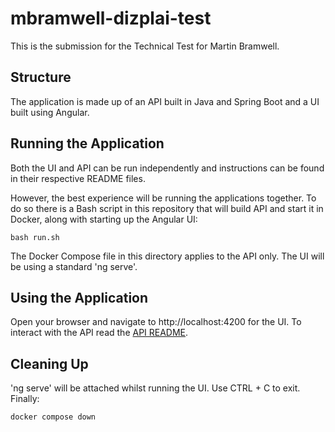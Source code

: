 # mbramwell-dizplai-test

This is the submission for the Technical Test for Martin Bramwell.

## Structure
The application is made up of an API built in Java and Spring Boot and a UI built using Angular.

## Running the Application
Both the UI and API can be run independently and instructions can be found in their respective README files.

However, the best experience will be running the applications together. To do so there is a Bash script in this repository
that will build API and start it in Docker, along with starting up the Angular UI:

```shell script
bash run.sh
```

The Docker Compose file in this directory applies to the API only. The UI will be using a standard 'ng serve'.

## Using the Application
Open your browser and navigate to http://localhost:4200 for the UI.
To interact with the API read the [API README](polling-api/README.md).

## Cleaning Up
'ng serve' will be attached whilst running the UI. Use CTRL + C to exit.
Finally:
```shell script
docker compose down
```
